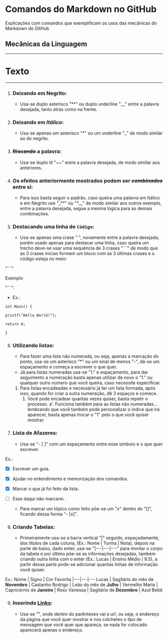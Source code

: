 # Comandos do Markdown no GitHub
 Explicações com comandos que exemplificam os usos das mecânicas do Markdown do GitHub

 ## Mecânicas da Linguagem
---
# Texto
***
1. ### Deixando em **Negrito**:
   * Usa-se duplo asterisco "**" ou duplo underline "__" entre a palavra desejada, tanto atrás como na frente.
1. ### Deixando em _Itálico_:
   * Usa-se apenas um asterisco "*" ou um underline "_" de modo similar ao do negrito.
1. ### ~~Riscando~~ a palavra:
   * Usa-se duplo til "~~" entre a palavra desejada, de modo similar aos anteriores.
1. ### Os efeitos anteriormente mostrados podem ser ~~_**combinados**_~~ entre si:
   * Para isso basta seguir o padrão, caso queira uma palavra em Itálico e em Negrito use "_**" ou "*__" de modo similar aos outros exemplo, entre a palavra desejada, segue a mesma lógica para as demais combinações.
1. ### Destacando uma linha de `Código`:
   * Usa-se apenas uma crase "`", novamente entre a palavra desejada, porém usado apenas para destacar uma linha, caso queira um trecho deve-se usar uma sequência de 3 crases "```" de modo que as 3 crases inicias formem um bloco com as 3 últimas crases e o código esteja no meio:

"```"

Exemplo

"```".

* Ex.: 
```
int Main() {

printf("Hello World!");

return 0;

}
```

6. ### Utilizando listas:
   * Para fazer uma lista não numerada, ou seja, apenas a marcação do ponto, usa-se um asterisco "*" ou um sinal de menos "-", dá-se um espaçamento e começa a escrever o que quer.
   * Já para listas numeradas usa-se "1." e espaçamento, para dar seguimento a numeração basta apenas utilizar de novo o "1." ou qualquer outro número que você queira, caso necessite especificar.
   1. Para listas encadeadas e necessário já ter um lista formada, após isso, quando for criar a outra numeração, dê 3 espaços e comece.
      1. Você pode encadear quantas vezes quiser, basta repetir o processo.
          a'. Funciona também para as listas não numeradas... lembrando que você também pode personalizar o índice que irá aparecer, basta apenas trocar o "1" pelo o que você quiser mostrar.

1. ### Lista de Afazeres:
   * Usa-se "- [ ]" com um espaçamento entre esse símbolo e o que quer escrever.

Ex.:
- [x] Escrever um guia.
- [x] Ajudar no entendimento e memorização dos comandos.
- [x] Marcar o que já foi feito da lista.
- [ ] Esse daqui não marcarei.

   * Para marcar um tópico como feito põe-se um "x" dentro do "[]", ficando dessa forma "- [x]".

8. ### Criando Tabelas:
   * Primeiramente usa-se a barra vertical "|" seguido, espaçadamente, dos títulos de cada coluna, (Ex.: Nome | Turma | Nota), depois na parte de baixo, dado enter, usa-se "|---|---|---" para montar o corpo da tabela e por último põe-se as informações desejadas, também criando outra linha com o enter (Ex.: Lucas | Ensino Médio | 9.5), a partir dessa parte pode-se adicionar quantas linhas de informação você quiser.

Ex.:
Nome | Signo | Cor Favorita
|---|---|---
Lucas | Sagitário do mês de **Novembro** | Castanho
Rodrigo | Leão do mês de **Julho** | Vermelho
Maria | Capricórnio de **Janeiro** | Roxo
Vanessa | Sagitário de **Dezembro** | Azul Bebê

9. ### Inserindo [Links](https://github.com/LucasHenrique-dev/ComandosMarkdownGitHub):
   * Usa-se "[]()", onde dentro do parênteses vai a url, ou seja, o endereço da página que você quer mostrar e nos colchetes o tipo de mensagem que você quer que apareça, se nada for colocado aparecerá apenas o endereço.
   